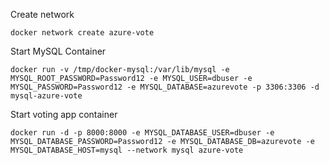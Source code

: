 Create network

```
docker network create azure-vote
```

Start MySQL Container

```
docker run -v /tmp/docker-mysql:/var/lib/mysql -e MYSQL_ROOT_PASSWORD=Password12 -e MYSQL_USER=dbuser -e MYSQL_PASSWORD=Password12 -e MYSQL_DATABASE=azurevote -p 3306:3306 -d mysql-azure-vote
```

Start voting app container

```
docker run -d -p 8000:8000 -e MYSQL_DATABASE_USER=dbuser -e MYSQL_DATABASE_PASSWORD=Password12 -e MYSQL_DATABASE_DB=azurevote -e MYSQL_DATABASE_HOST=mysql --network mysql azure-vote
```